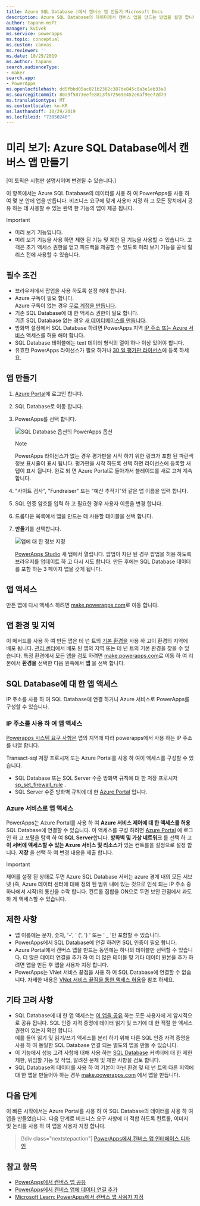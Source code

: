 ```yaml
---
title: Azure SQL Database |에서 캔버스 앱 만들기 Microsoft Docs
description: Azure SQL Database의 데이터에서 캔버스 앱을 만드는 방법을 설명 합니다.
author: tapanm-msft
manager: kvivek
ms.service: powerapps
ms.topic: conceptual
ms.custom: canvas
ms.reviewer: ''
ms.date: 10/29/2019
ms.author: tapanm
search.audienceType:
- maker
search.app:
- PowerApps
ms.openlocfilehash: dd5fbbd05ac021b2362c387de845c8a3e1eb33a8
ms.sourcegitcommit: 80a9f5073eefe8813f672569e452e6af9ee72d79
ms.translationtype: MT
ms.contentlocale: ko-KR
ms.lasthandoff: 10/29/2019
ms.locfileid: "73050240"
---
```

# <a name="preview-create-a-canvas-app-from-azure-sql-database"></a>미리 보기: Azure SQL Database에서 캔버스 앱 만들기

[이 토픽은 시험판 설명서이며 변경될 수 있습니다.]

이 항목에서는 Azure SQL Database의 데이터를 사용 하 여 PowerApps를 사용 하 여 몇 분 안에 앱을 만듭니다. 비즈니스 요구에 맞게 사용자 지정 하 고 모든 장치에서 공유 하는 데 사용할 수 있는 완벽 한 기능의 앱이 제공 됩니다.

> [!IMPORTANT]
> - 미리 보기 기능입니다.
> - 미리 보기 기능을 사용 하면 제한 된 기능 및 제한 된 기능을 사용할 수 있습니다. 고객은 초기 액세스 권한을 얻고 피드백을 제공할 수 있도록 미리 보기 기능을 공식 릴리스 전에 사용할 수 있습니다.

## <a name="prerequisites"></a>필수 조건

- 브라우저에서 팝업을 사용 하도록 설정 해야 합니다.
- Azure 구독이 필요 합니다. </br>Azure 구독이 없는 경우 [무료 계정을 만듭니다](https://azure.microsoft.com/free/).
- 기존 SQL Database에 대 한 액세스 권한이 필요 합니다. </br> 기존 SQL Database 없는 경우 [새 데이터베이스를 만듭니다](https://docs.microsoft.com/azure/sql-database/sql-database-single-database-get-started?tabs=azure-portal).
- 방화벽 설정에서 SQL Database 하려면 PowerApps 지역 [IP 주소 또는 Azure 서비스](#app-access-to-sql-database) 액세스를 허용 해야 합니다.
- SQL Database 테이블에는 text 데이터 형식의 열이 하나 이상 있어야 합니다.
- 유효한 PowerApps 라이선스가 필요 하거나 [30 일 평가판 라이선스](../signup-for-powerapps.md)에 등록 하세요.

## <a name="create-an-app"></a>앱 만들기

1. [Azure Portal](https://portal.azure.com)에 로그인 합니다.
2. SQL Database로 이동 합니다.
3. PowerApps를 선택 합니다.

    
    ![SQL Database 옵션의 PowerApps 옵션](./media/app-from-azure-sql-database/powerapps-link-azure-portal.png "SQL Database 내 PowerApps 옵션")

    > [!NOTE]
    > PowerApps 라이선스가 없는 경우 평가판을 시작 하기 위한 링크가 포함 된 파란색 정보 표시줄이 표시 됩니다. 평가판을 시작 하도록 선택 하면 라이선스에 등록할 새 탭이 표시 됩니다. 완료 되 면 Azure Portal로 돌아가서 블레이드를 새로 고쳐 계속 합니다.

4. "사이트 검사", "Fundraiser" 또는 "예산 추적기"와 같은 앱 이름을 입력 합니다.

5. SQL 인증 암호를 입력 하 고 필요한 경우 사용자 이름을 변경 합니다.
6. 드롭다운 목록에서 앱을 만드는 데 사용할 테이블을 선택 합니다.

7. **만들기**를 선택합니다.


    ![앱에 대 한 정보 지정](./media/app-from-azure-sql-database/powerapps-create-page-azure-portal.png "앱에 대 한 정보 지정")

    [PowerApps Studio](https://create.powerapps.com/studio/) 새 탭에서 열립니다. 팝업이 차단 된 경우 팝업을 허용 하도록 브라우저를 업데이트 하 고 다시 시도 합니다. 만든 후에는 SQL Database 데이터를 포함 하는 3 페이지 앱을 갖게 됩니다.

## <a name="accessing-your-app"></a>앱 액세스

만든 앱에 다시 액세스 하려면 [make.powerapps.com](https://make.powerapps.com)로 이동 합니다.

## <a name="app-environment-and-region"></a>앱 환경 및 지역

이 메서드를 사용 하 여 만든 앱은 테 넌 트의 [기본 환경을](https://docs.microsoft.com/power-platform/admin/environments-overview#the-default-environment) 사용 하 고이 환경의 지역에 배포 됩니다. [관리 센터](https://docs.microsoft.com/power-platform/admin/regions-overview#how-do-i-find-out-where-my-app-is-deployed)에서 배포 된 앱의 지역 또는 테 넌 트의 기본 환경을 찾을 수 있습니다. 특정 환경에서 모든 앱을 검토 하려면 [make.powerapps.com](https://make.powerapps.com)로 이동 하 여 리본에서 **환경을** 선택한 다음 왼쪽에서 **앱** 을 선택 합니다.

## <a name="app-access-to-sql-database"></a>SQL Database에 대 한 앱 액세스

IP 주소를 사용 하 여 SQL Database에 연결 하거나 Azure 서비스로 PowerApps를 구성할 수 있습니다.

### <a name="app-access-using-ip-address"></a>IP 주소를 사용 하 여 앱 액세스

[Powerapps 시스템 요구 사항은](limits-and-config.md#ip-addresses) 앱의 지역에 따라 powerapps에서 사용 하는 IP 주소를 나열 합니다.

Transact-sql 저장 프로시저 또는 Azure Portal를 사용 하 여이 액세스를 구성할 수 있습니다.

- SQL Database 또는 SQL Server 수준 방화벽 규칙에 대 한 저장 프로시저 [sp_set_firewall_rule](https://docs.microsoft.com/sql/relational-databases/system-stored-procedures/sp-set-firewall-rule-azure-sql-database?view=azuresqldb-current) .
- SQL Server 수준 방화벽 규칙에 대 한 [Azure Portal](https://docs.microsoft.com/azure/sql-database/sql-database-firewall-configure) 입니다.

### <a name="app-access-as-an-azure-service"></a>Azure 서비스로 앱 액세스

PowerApps는 Azure Portal를 사용 하 여 **Azure 서비스 제어에 대 한 액세스를 허용** SQL Database에 연결할 수 있습니다. 이 액세스를 구성 하려면 [Azure Portal](https://portal.azure.com/) 에 로그인 하 고 포털을 탐색 하 여 **SQL Server**합니다. **방화벽 및 가상 네트워크** 를 선택 하 고 **이 서버에 액세스할 수 있는 Azure 서비스 및 리소스가** 있는 컨트롤을 설정으로 설정 합니다. **저장** 을 선택 하 여 변경 내용을 제출 합니다.

> [!IMPORTANT]
> 제어를 설정 된 상태로 두면 Azure SQL Database 서버는 azure 경계 내의 모든 서브넷 (즉, Azure 데이터 센터에 대해 정의 된 범위 내에 있는 것으로 인식 되는 IP 주소 중 하나에서 시작)의 통신을 수락 합니다. 컨트롤 집합을 ON으로 두면 보안 관점에서 과도 하 게 액세스할 수 있습니다.

## <a name="limitations"></a>제한 사항

- 앱 이름에는 문자, 숫자, '-', ' (', ') ' 또는 ' _ '만 포함할 수 있습니다.
- PowerApps에서 SQL Database에 연결 하려면 SQL 인증이 필요 합니다.
- Azure Portal에서 캔버스 앱을 만드는 동안에는 하나의 테이블만 선택할 수 있습니다. 더 많은 데이터 연결을 추가 하 여 더 많은 테이블 및 기타 데이터 원본을 추가 하려면 앱을 만든 후 앱을 사용자 지정 합니다.
- PowerApps는 VNet 서비스 끝점을 사용 하 여 SQL Database에 연결할 수 없습니다. 자세한 내용은 [VNet 서비스 끝점을 통한 액세스 허용](https://docs.microsoft.com/azure/sql-database/sql-database-vnet-service-endpoint-rule-overview)을 참조 하세요.

## <a name="other-considerations"></a>기타 고려 사항

- SQL Database에 대 한 앱 액세스는 [이 앱을 공유](share-app.md) 하는 모든 사용자에 게 암시적으로 공유 됩니다. SQL 인증 자격 증명에 데이터 읽기 및 쓰기에 대 한 적절 한 액세스 권한이 있는지 확인 합니다. </br> 예를 들어 읽기 및 읽기/쓰기 액세스를 분리 하기 위해 다른 SQL 인증 자격 증명을 사용 하 여 동일한 SQL Database 연결 되는 별도의 앱을 만들 수 있습니다.
- 이 기능에서 성능 고려 사항에 대해 사용 하는 [SQL Database](https://docs.microsoft.com/connectors/sql/) 커넥터에 대 한 제한 제한, 위임할 기능 및 작업, 알려진 문제 및 제한 사항을 검토 합니다.
- SQL Database의 데이터를 사용 하 여 기본이 아닌 환경 및 테 넌 트의 다른 지역에 대 한 앱을 만들어야 하는 경우 [make.powerapps.com](https://make.powerapps.com) 에서 앱을 만듭니다.

## <a name="next-steps"></a>다음 단계

이 빠른 시작에서는 Azure Portal를 사용 하 여 SQL Database의 데이터를 사용 하 여 앱을 만들었습니다. 다음 단계로 비즈니스 요구 사항에 더 적합 하도록 컨트롤, 이미지 및 논리를 사용 하 여 앱을 사용자 지정 합니다.

> [!div class="nextstepaction"]
> [PowerApps에서 캔버스 앱 인터페이스 디자인](add-configure-controls.md)

## <a name="see-also"></a>참고 항목

- [PowerApps에서 캔버스 앱 공유](share-app.md) </br>
- [PowerApps에서 캔버스 앱에 데이터 연결 추가](add-data-connection.md#add-data-source)</br>
- [Microsoft Learn: PowerApps에서 캔버스 앱 사용자 지정](https://docs.microsoft.com/learn/modules/customize-apps-in-powerapps/)
